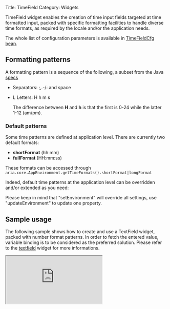 Title: TimeField
Category: Widgets

TimeField widget enables the creation of time input fields targeted at time formatted input, packed with specific formatting facilities to handle diverse time formats, as required by the locale and/or the application needs.

<script src='http://snippets.ariatemplates.com/snippets/github.com/ariatemplates/documentation-code/snippets/widgets/timefield/Snippet.tpl?tag=wgtTimeField&lang=at&outdent=true'></script>

The whole list of configuration parameters is available in [TimeFieldCfg bean](http://ariatemplates.com/api/#aria.widgets.CfgBeans:TimeFieldCfg).

## Formatting patterns

A formatting pattern is a sequence of the following, a subset from the Java [specs](http://java.sun.com/j2se/1.4.2/docs/api/java/text/SimpleDateFormat.html)

* Separators: \;,.-/: and space
* L Letters: H h m s

  The difference between **H** and **h** is that the first is 0-24 while the latter 1-12 (am/pm).


### Default patterns

Some time patterns are defined at application level. There are currently two default formats:

* **shortFormat** (hh:mm)
* **fullFormat** (HH:mm:ss)

These formats can be accessed through `aria.core.AppEnvironment.getTimeFormats().shortFormat|longFormat`

Indeed, default time patterns at the application level can be overridden and/or extended as you need:

<script src='http://snippets.ariatemplates.com/snippets/github.com/ariatemplates/documentation-code/snippets/environment/bootstrap.js?tag=timeFormatEnv&lang=javascript&noheader=true'></script>


Please keep in mind that "setEnvironment" will override all settings, use "updateEnvironment" to update one property.

## Sample usage

The following sample shows how to create and use a TextField widget, packed with number format patterns.
In order to fetch the entered value, variable binding is to be considered as the preferred solution.
Please refer to the [textfield](textfield) widget for more informations.

<iframe class='samples' src='http://snippets.ariatemplates.com/samples/github.com/ariatemplates/documentation-code/samples/widgets/timefield/' ></iframe>
